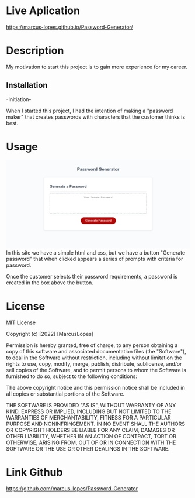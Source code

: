 # Live Aplication

 https://marcus-lopes.github.io/Password-Generator/

# Description

My motivation to start this project is to gain more experience for my career.

## Installation

-Initiation-

When I started this project, I had the intention of making a "password maker" that creates passwords with characters that the customer thinks is best.

# Usage

![alt text](./password%20maker.png)
In this site we have a simple html and css, but we have a button "Generate password" that when clicked appears a series of prompts with criteria for password.

Once the customer selects their password requirements, a password is created in the box above the button.

# License
MIT License

Copyright (c) [2022] [MarcusLopes]

Permission is hereby granted, free of charge, to any person obtaining a copy of this software and associated documentation files (the "Software"), to deal in the Software without restriction, including without limitation the rights to use, copy, modify, merge, publish, distribute, sublicense, and/or sell copies of the Software, and to permit persons to whom the Software is furnished to do so, subject to the following conditions:

The above copyright notice and this permission notice shall be included in all copies or substantial portions of the Software.

THE SOFTWARE IS PROVIDED "AS IS", WITHOUT WARRANTY OF ANY KIND, EXPRESS OR IMPLIED, INCLUDING BUT NOT LIMITED TO THE WARRANTIES OF MERCHANTABILITY, FITNESS FOR A PARTICULAR PURPOSE AND NONINFRINGEMENT. IN NO EVENT SHALL THE AUTHORS OR COPYRIGHT HOLDERS BE LIABLE FOR ANY CLAIM, DAMAGES OR OTHER LIABILITY, WHETHER IN AN ACTION OF CONTRACT, TORT OR OTHERWISE, ARISING FROM, OUT OF OR IN CONNECTION WITH THE SOFTWARE OR THE USE OR OTHER DEALINGS IN THE SOFTWARE.

# Link Github
https://github.com/marcus-lopes/Password-Generator
